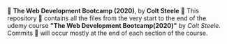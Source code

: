 :space_invader: **The Web Development Bootcamp (2020)**, by **Colt Steele** 
🙏
This repository :file_folder: contains all the files from the very start to the end of the udemy course **"The Web Development Bootcamp(2020)"** by _Colt Steele_.
Commits :pushpin: will occur mostly at the end of each section of the course.

